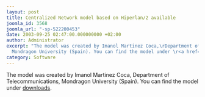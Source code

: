 ```yaml
---
layout: post
title: Centralized Network model based on Hiperlan/2 available
joomla_id: 3568
joomla_url: "-sp-522200453"
date: 2003-09-25 02:47:00.000000000 +02:00
author: Administrator
excerpt: "The model was created by Imanol Martinez Coca,\rDepartment of Telecommunications,
  Mondragon University (Spain). You can find the model under \r<a href=\"index.php?option=com_docman&task=cat_view&gid=2\">downloads</a>."
category: Software
---
```

The model was created by Imanol Martinez Coca,Department of Telecommunications, Mondragon University (Spain). You can find the model under <a href="index.php?option=com_docman&task=cat_view&gid=2">downloads</a>.
